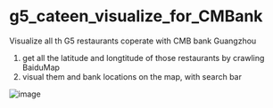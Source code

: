 # g5_cateen_visualize_for_CMBank

Visualize all th G5 restaurants coperate with CMB bank Guangzhou 

1. get all the latitude and longtitude of those restaurants by crawling BaiduMap
2. visual them and bank locations on the map, with search bar

![image](https://user-images.githubusercontent.com/25105493/118977743-1651c000-b9a9-11eb-9f31-789dc2933db2.png)
